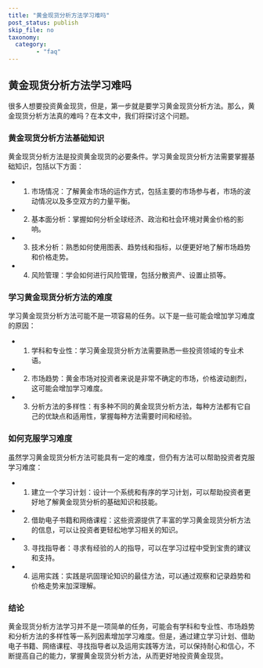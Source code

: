 ```yaml
---
title: "黄金现货分析方法学习难吗"
post_status: publish
skip_file: no
taxonomy:
  category:
        - "faq"
---
```


## 黄金现货分析方法学习难吗

很多人想要投资黄金现货，但是，第一步就是要学习黄金现货分析方法。那么，黄金现货分析方法真的难吗？在本文中，我们将探讨这个问题。

### 黄金现货分析方法基础知识

黄金现货分析方法是投资黄金现货的必要条件。学习黄金现货分析方法需要掌握基础知识，包括以下方面：

- 1. 市场情况：了解黄金市场的运作方式，包括主要的市场参与者，市场的波动情况以及多空双方的力量平衡。
- 2. 基本面分析：掌握如何分析全球经济、政治和社会环境对黄金价格的影响。
- 3. 技术分析：熟悉如何使用图表、趋势线和指标，以便更好地了解市场趋势和价格走势。
- 4. 风险管理：学会如何进行风险管理，包括分散资产、设置止损等。

### 学习黄金现货分析方法的难度

学习黄金现货分析方法可能不是一项容易的任务。以下是一些可能会增加学习难度的原因：

- 1. 学科和专业性：学习黄金现货分析方法需要熟悉一些投资领域的专业术语。
- 2. 市场趋势：黄金市场对投资者来说是非常不确定的市场，价格波动剧烈，这可能会增加学习难度。
- 3. 分析方法的多样性：有多种不同的黄金现货分析方法，每种方法都有它自己的优缺点和适用性，掌握每种方法需要时间和经验。

### 如何克服学习难度

虽然学习黄金现货分析方法可能具有一定的难度，但仍有方法可以帮助投资者克服学习难度：

- 1. 建立一个学习计划：设计一个系统和有序的学习计划，可以帮助投资者更好地了解黄金现货分析的基础知识和技能。
- 2. 借助电子书籍和网络课程：这些资源提供了丰富的学习黄金现货分析方法的信息，可以让投资者更轻松地学习相关的知识。
- 3. 寻找指导者：寻求有经验的人的指导，可以在学习过程中受到宝贵的建议和支持。
- 4. 运用实践：实践是巩固理论知识的最佳方法，可以通过观察和记录趋势和价格走势来加深理解。

### 结论

黄金现货分析方法学习并不是一项简单的任务，可能会有学科和专业性、市场趋势和分析方法的多样性等一系列因素增加学习难度。但是，通过建立学习计划、借助电子书籍、网络课程、寻找指导者以及运用实践等方法，可以保持耐心和信心，不断提高自己的能力，掌握黄金现货分析方法，从而更好地投资黄金现货。
